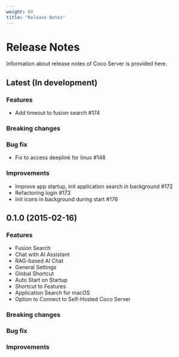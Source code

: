 ```yaml
---
weight: 80
title: "Release Notes"
---
```


# Release Notes

Information about release notes of Coco Server is provided here.

## Latest (In development)

### Features
- Add timeout to fusion search #174

### Breaking changes
### Bug fix
- Fix to access deeplink for linux #148

### Improvements
- Improve app startup, init application search in background #172
- Refactoring login #173
- Init icons in background during start #176


## 0.1.0 (2015-02-16)

### Features
- Fusion Search
- Chat with AI Assistant 
- RAG-based AI Chat
- General Settings
- Global Shortcut
- Auto Start on Startup
- Shortcut to Features
- Application Search for macOS
- Option to Connect to Self-Hosted Coco Server

### Breaking changes

### Bug fix

### Improvements

